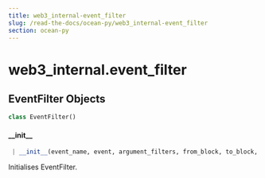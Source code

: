 ```yaml
---
title: web3_internal-event_filter
slug: /read-the-docs/ocean-py/web3_internal-event_filter
section: ocean-py
---
```

<a name="web3_internal.event_filter"></a>
# web3\_internal.event\_filter

<a name="web3_internal.event_filter.EventFilter"></a>
## EventFilter Objects

```python
class EventFilter()
```

<a name="web3_internal.event_filter.EventFilter.__init__"></a>
#### \_\_init\_\_

```python
 | __init__(event_name, event, argument_filters, from_block, to_block, poll_interval=None)
```

Initialises EventFilter.


